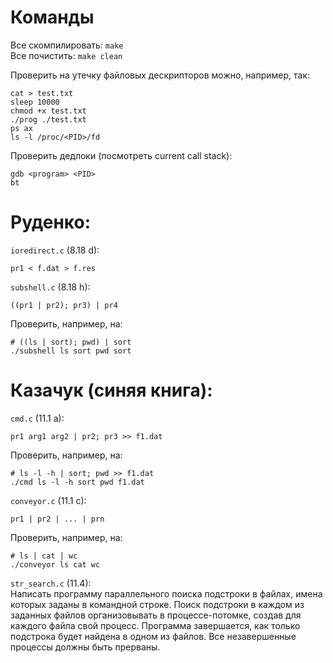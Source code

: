 # Команды

Все скомпилировать: `make` <br>
Все почистить: `make clean` <br>

Проверить на утечку файловых дескрипторов можно, например, так:
``` shell
cat > test.txt
sleep 10000
chmod +x test.txt
./prog ./test.txt
ps ax
ls -l /proc/<PID>/fd
```

Проверить дедлоки (посмотреть current call stack):
```
gdb <program> <PID>
bt
```

# Руденко:

`ioredirect.c` (8.18 d):
``` shell
pr1 < f.dat > f.res
```

`subshell.c` (8.18 h):
``` shell
((pr1 | pr2); pr3) | pr4
```

Проверить, например, на:
``` shell
# ((ls | sort); pwd) | sort
./subshell ls sort pwd sort
```

# Казачук (синяя книга): 

 `cmd.c` (11.1 a):
 ``` shell
pr1 arg1 arg2 | pr2; pr3 >> f1.dat
 ```

  Проверить, например, на:
 ``` shell
 # ls -l -h | sort; pwd >> f1.dat
 ./cmd ls -l -h sort pwd f1.dat
 ```

 `conveyor.c` (11.1 c):
 ``` shell
 pr1 | pr2 | ... | prn
 ```

 Проверить, например, на:
 ``` shell
 # ls | cat | wc
 ./conveyor ls cat wc
 ```

`str_search.c` (11.4): <br>
Написать программу параллельного поиска подстроки в файлах, имена которых заданы в командной строке. Поиск подстроки в каждом из заданных файлов организовывать в процессе-потомке, создав для каждого файла свой процесс. Программа завершается, как только подстрока будет найдена в одном из файлов. Все незавершенные процессы должны быть прерваны.